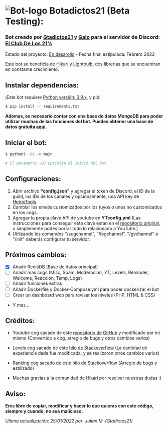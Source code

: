 # ![Bot-logo](https://user-images.githubusercontent.com/83682754/142743615-fbe1fc17-3015-4b1f-974b-34eb35e67a67.png) Botadictos21 (Beta Testing):

### Bot creado por [Gtadictos21](https://github.com/Gtadictos21) y [Galo](https://github.com/Galo223344) para el servidor de Discord: [El Club De Los 21's](https://gtadictos21.com/discord)

Estado del proyecto: [En desarollo](https://discord.gg/XEVxMVWHTE) - Fecha final estipulada: Febrero 2022

Este bot se beneficia de [Hikari](https://www.hikari-py.dev/) y [Lightbulb](https://hikari-lightbulb.readthedocs.io/en/latest/), dos librerias que se encuentran en constante crecimiento.

## Instalar dependencias:
¡Este bot requiere [Python versión: 3.9.x](https://phoenixnap.com/kb/how-to-install-python-3-ubuntu), y pip!

```bash
$ pip install -r requirements.txt
```

**Ademas, es necesario contar con una base de datos MongoDB para poder utilizar muchas de las funciones del bot. Puedes obtener una base de datos gratuita [aquí](https://www.mongodb.com/es/cloud/atlas/register).**

## Iniciar el bot:

```bash
$ python3 -OO -m main

# El parametro -OO optimiza el inicio del bot
```

## Configuraciones:

1. Abrir archivo **"config.json"** y agregar el token de Discord, el ID de la guild, los IDs de los canales y opcionalmente, una API key de [HetrixTools](https://hetrixtools.com/).
3. Cambiar los emojis customizados por los tuyos o unos no customizados en los cogs.
4. Agregar tu propia clave API de youtube en **YTconfig.yml** (Las instrucciónes para conseguír esta clave están en el [repositorio original](https://github.com/Amethyst93/Discord-YouTube-Notifier), o simplemente podés borrar todo lo relacionado a YouTube.)
5. Utilizando los comandos "/sugchannel", "/logchannel", "/gvchannel" e "/init" deberás configurar tu servidor.

## Próximos cambios:
- [x] ~~Añadir RedisDB (Base de datos principal)~~
- [ ] Añadir mas cogs (Misc, Spam, Moderación, YT, Levels, Reminder, Welcome, Reacción, Temp, Logs)
- [ ] Añadir funciones extras
- [ ] Añadir Dockerfile y Docker-Compose.yml para poder dockerizar el bot
- [ ] Crear un dashboard web para revisar los niveles (PHP, HTML & CSS)
- Y mas...

## Créditos:

* Youtube cog sacado de este [repositorio de GitHub](https://github.com/Amethyst93/Discord-YouTube-Notifier) y modificado por mi mismo (Convertido a cog, arreglo de bugs y otros cambios varios)

* Levels cog sacado de este [hilo de Stackoverflow](https://stackoverflow.com/questions/62042331/how-to-create-a-leveling-system-with-discord-py-with-python) (La cantidad de experiencia dada fue modificada, y se realizaron otros cambios varios)

* Ranking cog sacado de este [hilo de Stackoverflow](https://stackoverflow.com/questions/61996040/discord-py-rank-command) (Arreglo de bugs y estilizado)

* Muchas gracias a la comunidad de Hikari por resolver nuestras dudas :)

## Aviso:

**Eres libre de copiar, modificar y hacer lo que quieras con este código, siempre y cuando, no sea malicioso.**

_Ultima actualización: 25/01/2022 por: Julián M. (Gtadictos21)_